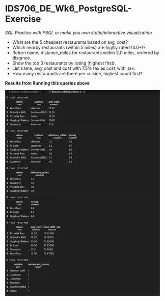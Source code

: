 # IDS706_DE_Wk6_PostgreSQL-Exercise


*SQL Practice with PSQL or make you own static/interactive visualization*
- What are the 5 cheapest restaurants based on avg_cost?
- Which nearby restaurants (within 5 miles) are highly rated (4.0+)?
- Return name, distance_miles for restaurants within 2.0 miles, ordered by distance.
- Show the top 3 restaurants by rating (highest first).
- List name, avg_cost and cost with 7.5% tax as cost_with_tax.
- How many restaurants are there per cuisine, highest count first?

**Results from Running this queries above**

![Output](images/imagesforexcersice.png)


